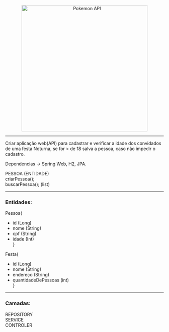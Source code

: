 <p align="center">
  <a href="https://pokeapi.co/" target="blank"><img src="https://rentafont.com/uploads/76/58/27/001_bigthumb.jpg" width="400" alt="Pokemon API" /></a>
</p>

---
Criar aplicação web(API) para cadastrar e verificar a idade dos convidados de uma festa
Noturna, se for > de 18 salva a pessoa, caso não impedir o cadastro.

Dependencias -> Spring Web, H2, JPA.

PESSOA (ENTIDADE)  
criarPessoa();  
buscarPessoa(); (list)

---
### Entidades:
Pessoa{
- id (Long)
- nome (String)
- cpf (String)
- idade (Int)  
}

Festa{
- id (Long)
- nome (String)
- endereço (String)
- quantidadeDePessoas (int)  
}
---
### Camadas:

REPOSITORY  
SERVICE  
CONTROLER